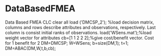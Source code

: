 # DataBasedFMEA
Data Based FMEA
CLC 
clear all
load ('DMCSP_2'); %load decision matrix, columns and rows describe attributes and observations, respectively. Last column is consist initial ranks of observations.
load('WSens.mat');%load weight vector for attributes
cb=[1 1 2 2 2];%give cost/benefit vector. Cost for 1 benefit for 2
DM=DMCSP;
W=WSens;
b=size(DM,1);
t=1;
DM=ABAC(DM,W,t,b,cb);
